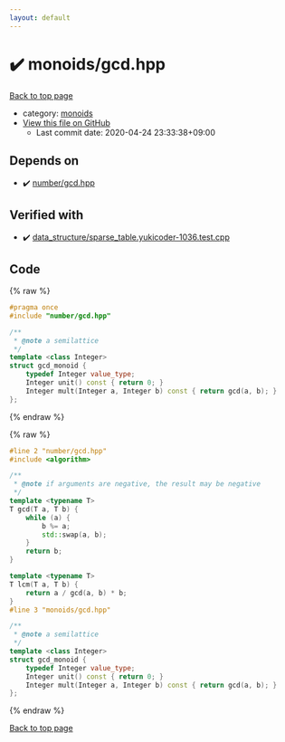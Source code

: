 ```yaml
---
layout: default
---
```


<!-- mathjax config similar to math.stackexchange -->
<script type="text/javascript" async
  src="https://cdnjs.cloudflare.com/ajax/libs/mathjax/2.7.5/MathJax.js?config=TeX-MML-AM_CHTML">
</script>
<script type="text/x-mathjax-config">
  MathJax.Hub.Config({
    TeX: { equationNumbers: { autoNumber: "AMS" }},
    tex2jax: {
      inlineMath: [ ['$','$'] ],
      processEscapes: true
    },
    "HTML-CSS": { matchFontHeight: false },
    displayAlign: "left",
    displayIndent: "2em"
  });
</script>

<script type="text/javascript" src="https://cdnjs.cloudflare.com/ajax/libs/jquery/3.4.1/jquery.min.js"></script>
<script src="https://cdn.jsdelivr.net/npm/jquery-balloon-js@1.1.2/jquery.balloon.min.js" integrity="sha256-ZEYs9VrgAeNuPvs15E39OsyOJaIkXEEt10fzxJ20+2I=" crossorigin="anonymous"></script>
<script type="text/javascript" src="../../assets/js/copy-button.js"></script>
<link rel="stylesheet" href="../../assets/css/copy-button.css" />


# :heavy_check_mark: monoids/gcd.hpp

<a href="../../index.html">Back to top page</a>

* category: <a href="../../index.html#315142c884fa9bdd2be3b42923ffe964">monoids</a>
* <a href="{{ site.github.repository_url }}/blob/master/monoids/gcd.hpp">View this file on GitHub</a>
    - Last commit date: 2020-04-24 23:33:38+09:00




## Depends on

* :heavy_check_mark: <a href="../number/gcd.hpp.html">number/gcd.hpp</a>


## Verified with

* :heavy_check_mark: <a href="../../verify/data_structure/sparse_table.yukicoder-1036.test.cpp.html">data_structure/sparse_table.yukicoder-1036.test.cpp</a>


## Code

<a id="unbundled"></a>
{% raw %}
```cpp
#pragma once
#include "number/gcd.hpp"

/**
 * @note a semilattice
 */
template <class Integer>
struct gcd_monoid {
    typedef Integer value_type;
    Integer unit() const { return 0; }
    Integer mult(Integer a, Integer b) const { return gcd(a, b); }
};

```
{% endraw %}

<a id="bundled"></a>
{% raw %}
```cpp
#line 2 "number/gcd.hpp"
#include <algorithm>

/**
 * @note if arguments are negative, the result may be negative
 */
template <typename T>
T gcd(T a, T b) {
    while (a) {
        b %= a;
        std::swap(a, b);
    }
    return b;
}

template <typename T>
T lcm(T a, T b) {
    return a / gcd(a, b) * b;
}
#line 3 "monoids/gcd.hpp"

/**
 * @note a semilattice
 */
template <class Integer>
struct gcd_monoid {
    typedef Integer value_type;
    Integer unit() const { return 0; }
    Integer mult(Integer a, Integer b) const { return gcd(a, b); }
};

```
{% endraw %}

<a href="../../index.html">Back to top page</a>

